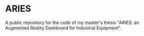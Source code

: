 # ARIES
A public repository for the code of my master's thesis "ARIES: an Augmented Reality Dashboard for Industrial Equipment".
